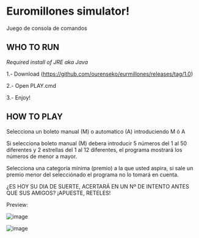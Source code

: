 # Euromillones simulator!
Juego de consola de comandos



WHO TO RUN
---
*Required install of JRE aka Java*

1.- Download (https://github.com/ourenseko/eurmillones/releases/tag/1.0)

2.- Open PLAY.cmd

3.- Enjoy!


HOW TO PLAY
---
Selecciona un boleto manual (M) o automatico (A) introduciendo M ó A

Si selecciona boleto manual (M) debera introducir 5 números del 1 al 50 diferentes y 2 estrellas del 1 al 12 diferentes, el programa mostrará los números de menor a mayor.

Selecciona una categoría mínima (premio) a la que usted aspira, si sale un premio menor del selecciónado el programa no lo tomará en cuenta. 

¿ES HOY SU DIA DE SUERTE, ACERTARÁ EN UN Nº DE INTENTO ANTES QUE SUS AMIGOS? ¡APUESTE, RETELES!



Preview:

![image](https://user-images.githubusercontent.com/25538565/156268130-285aa416-6c11-4da3-841e-82c5b026165f.png)

![image](https://user-images.githubusercontent.com/25538565/156268208-011fee55-a99d-42f3-a07e-391aaf364360.png)
